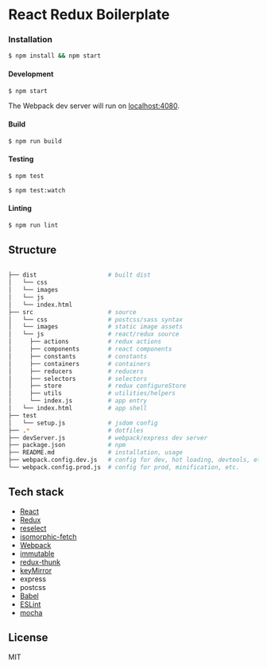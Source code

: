 # React Redux Boilerplate

### Installation

``` bash
$ npm install && npm start
```

#### Development

``` bash
$ npm start
```
The Webpack dev server will run on [localhost:4080](http://localhost:4080).

#### Build

``` bash
$ npm run build
```

#### Testing

``` bash
$ npm test
```
``` bash
$ npm test:watch
```

#### Linting

``` bash
$ npm run lint
```

## Structure

``` bash

├── dist                    # built dist
│   └── css                 
│   └── images              
│   └── js                  
│   └── index.html          
├── src                     # source
│   └── css                 # postcss/sass syntax
│   └── images              # static image assets
│   └── js                  # react/redux source
│     ├── actions           # redux actions
│     ├── components        # react components
│     ├── constants         # constants
│     ├── containers        # containers
│     ├── reducers          # reducers
│     ├── selectors         # selectors
│     ├── store             # redux configureStore
│     ├── utils             # utilities/helpers
│     └── index.js          # app entry
│   └── index.html          # app shell
├── test
│   └── setup.js            # jsdom config
├── .*                      # dotfiles
├── devServer.js            # webpack/express dev server
├── package.json            # npm
├── README.md               # installation, usage
├── webpack.config.dev.js   # config for dev, hot loading, devtools, etc.
└── webpack.config.prod.js  # config for prod, minification, etc.

```


## Tech stack

  - [React](http://facebook.github.io/react/)
  - [Redux](https://github.com/gaearon/redux)
  - [reselect](https://github.com/rackt/reselect)
  - [isomorphic-fetch](https://github.com/matthew-andrews/isomorphic-fetch)
  - [Webpack](http://webpack.github.io/)
  - [immutable](https://facebook.github.io/immutable-js/)
  - [redux-thunk](https://github.com/gaearon/redux-thunk)
  - [keyMirror](https://github.com/STRML/keyMirror)
  - express
  - postcss
  - [Babel](https://babeljs.io/)
  - [ESLint](http://eslint.org/)
  - [mocha](https://mochajs.org/)

## License

MIT

